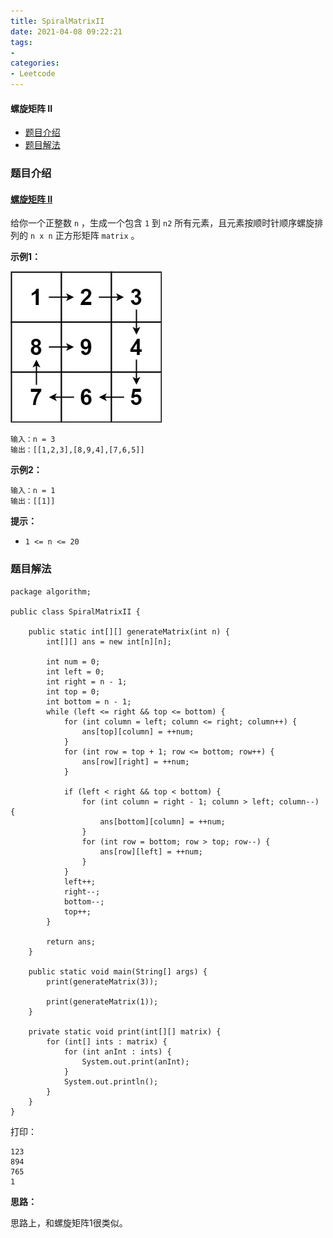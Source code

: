 ```yaml
---
title: SpiralMatrixII
date: 2021-04-08 09:22:21
tags:
- 
categories:
- Leetcode 
---
```




#### 螺旋矩阵 II

- [题目介绍](https://yangtzeshore.github.io/2021/04/08/SpiralMatrixII/#题目介绍)
- [题目解法](https://yangtzeshore.github.io/2021/04/08/SpiralMatrixII/#题目解法)

### 题目介绍

#### [螺旋矩阵 II](https://leetcode-cn.com/problems/spiral-matrix-ii/)

给你一个正整数 `n` ，生成一个包含 `1` 到 `n2` 所有元素，且元素按顺时针顺序螺旋排列的 `n x n` 正方形矩阵 `matrix` 。

**示例1：**

![img](https://raw.githubusercontent.com/yangtzeshore/images/main/Leetcode/spiraln.jpg)

```
输入：n = 3
输出：[[1,2,3],[8,9,4],[7,6,5]]
```

**示例2：**

```
输入：n = 1
输出：[[1]]
```

**提示：**

- `1 <= n <= 20`

### 题目解法

```
package algorithm;

public class SpiralMatrixII {

    public static int[][] generateMatrix(int n) {
        int[][] ans = new int[n][n];

        int num = 0;
        int left = 0;
        int right = n - 1;
        int top = 0;
        int bottom = n - 1;
        while (left <= right && top <= bottom) {
            for (int column = left; column <= right; column++) {
                ans[top][column] = ++num;
            }
            for (int row = top + 1; row <= bottom; row++) {
                ans[row][right] = ++num;
            }

            if (left < right && top < bottom) {
                for (int column = right - 1; column > left; column--) {
                    ans[bottom][column] = ++num;
                }
                for (int row = bottom; row > top; row--) {
                    ans[row][left] = ++num;
                }
            }
            left++;
            right--;
            bottom--;
            top++;
        }

        return ans;
    }

    public static void main(String[] args) {
        print(generateMatrix(3));

        print(generateMatrix(1));
    }

    private static void print(int[][] matrix) {
        for (int[] ints : matrix) {
            for (int anInt : ints) {
                System.out.print(anInt);
            }
            System.out.println();
        }
    }
}
```

打印：

```
123
894
765
1
```

**思路：**

思路上，和螺旋矩阵1很类似。